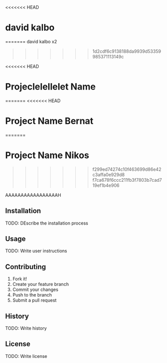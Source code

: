 <<<<<<< HEAD
# david kalbo
=======
david kalbo x2
>>>>>>> 1d2cdf6c9138188da9939d53359985371113149c

<<<<<<< HEAD
# Projeclelellelet Name
=======
<<<<<<< HEAD
# Project Name Bernat
=======
# Project Name Nikos
>>>>>>> f299ed74274c10f463699d86e42c3affa0e929d8
>>>>>>> f7ca678f6ccc211fb3f7803b7cad719ef1b4e906

AAAAAAAAAAAAAAAAAH


## Installation

TODO: DEscribe the installation process

## Usage

TODO: Write user instructions

## Contributing 

1. Fork it!
2. Create your feature branch
3. Commit your changes
4. Push to the branch
5. Submit a pull request

## History 

TODO: Write history

## License 

TODO: Write license